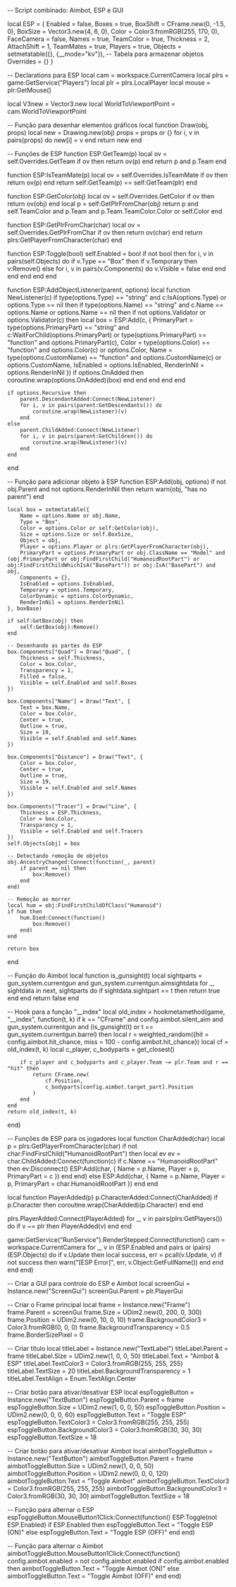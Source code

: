 -- Script combinado: Aimbot, ESP e GUI

local ESP = { 
    Enabled = false,
    Boxes = true,
    BoxShift = CFrame.new(0, -1.5, 0),
    BoxSize = Vector3.new(4, 6, 0),
    Color = Color3.fromRGB(255, 170, 0),
    FaceCamera = false,
    Names = true,
    TeamColor = true,
    Thickness = 2,
    AttachShift = 1,
    TeamMates = true,
    Players = true,
    Objects = setmetatable({}, {__mode="kv"}),  -- Tabela para armazenar objetos
    Overrides = {}
}

-- Declarations para ESP
local cam = workspace.CurrentCamera
local plrs = game:GetService("Players")
local plr = plrs.LocalPlayer
local mouse = plr:GetMouse()

local V3new = Vector3.new
local WorldToViewportPoint = cam.WorldToViewportPoint

-- Função para desenhar elementos gráficos
local function Draw(obj, props)
    local new = Drawing.new(obj)
    props = props or {}
    for i, v in pairs(props) do
        new[i] = v
    end
    return new
end

-- Funções de ESP
function ESP:GetTeam(p)
    local ov = self.Overrides.GetTeam
    if ov then
        return ov(p)
    end
    return p and p.Team
end

function ESP:IsTeamMate(p)
    local ov = self.Overrides.IsTeamMate
    if ov then
        return ov(p)
    end
    return self:GetTeam(p) == self:GetTeam(plr)
end

function ESP:GetColor(obj)
    local ov = self.Overrides.GetColor
    if ov then
        return ov(obj)
    end
    local p = self:GetPlrFromChar(obj)
    return p and self.TeamColor and p.Team and p.Team.TeamColor.Color or self.Color
end

function ESP:GetPlrFromChar(char)
    local ov = self.Overrides.GetPlrFromChar
    if ov then
        return ov(char)
    end
    return plrs:GetPlayerFromCharacter(char)
end

function ESP:Toggle(bool)
    self.Enabled = bool
    if not bool then
        for i, v in pairs(self.Objects) do
            if v.Type == "Box" then
                if v.Temporary then
                    v:Remove()
                else
                    for i, v in pairs(v.Components) do
                        v.Visible = false
                    end
                end
            end
        end
    end
end

function ESP:AddObjectListener(parent, options)
    local function NewListener(c)
        if type(options.Type) == "string" and c:IsA(options.Type) or options.Type == nil then
            if type(options.Name) == "string" and c.Name == options.Name or options.Name == nil then
                if not options.Validator or options.Validator(c) then
                    local box = ESP:Add(c, {
                        PrimaryPart = type(options.PrimaryPart) == "string" and c:WaitForChild(options.PrimaryPart) or type(options.PrimaryPart) == "function" and options.PrimaryPart(c),
                        Color = type(options.Color) == "function" and options.Color(c) or options.Color,
                        Name = type(options.CustomName) == "function" and options.CustomName(c) or options.CustomName,
                        IsEnabled = options.IsEnabled,
                        RenderInNil = options.RenderInNil
                    })
                    if options.OnAdded then
                        coroutine.wrap(options.OnAdded)(box)
                    end
                end
            end
        end
    end

    if options.Recursive then
        parent.DescendantAdded:Connect(NewListener)
        for i, v in pairs(parent:GetDescendants()) do
            coroutine.wrap(NewListener)(v)
        end
    else
        parent.ChildAdded:Connect(NewListener)
        for i, v in pairs(parent:GetChildren()) do
            coroutine.wrap(NewListener)(v)
        end
    end
end

-- Função para adicionar objeto à ESP
function ESP:Add(obj, options)
    if not obj.Parent and not options.RenderInNil then
        return warn(obj, "has no parent")
    end

    local box = setmetatable({
        Name = options.Name or obj.Name,
        Type = "Box",
        Color = options.Color or self:GetColor(obj),
        Size = options.Size or self.BoxSize,
        Object = obj,
        Player = options.Player or plrs:GetPlayerFromCharacter(obj),
        PrimaryPart = options.PrimaryPart or obj.ClassName == "Model" and (obj.PrimaryPart or obj:FindFirstChild("HumanoidRootPart") or obj:FindFirstChildWhichIsA("BasePart")) or obj:IsA("BasePart") and obj,
        Components = {},
        IsEnabled = options.IsEnabled,
        Temporary = options.Temporary,
        ColorDynamic = options.ColorDynamic,
        RenderInNil = options.RenderInNil
    }, boxBase)

    if self:GetBox(obj) then
        self:GetBox(obj):Remove()
    end

    -- Desenhando as partes do ESP
    box.Components["Quad"] = Draw("Quad", {
        Thickness = self.Thickness,
        Color = box.Color,
        Transparency = 1,
        Filled = false,
        Visible = self.Enabled and self.Boxes
    })

    box.Components["Name"] = Draw("Text", {
        Text = box.Name,
        Color = box.Color,
        Center = true,
        Outline = true,
        Size = 19,
        Visible = self.Enabled and self.Names
    })

    box.Components["Distance"] = Draw("Text", {
        Color = box.Color,
        Center = true,
        Outline = true,
        Size = 19,
        Visible = self.Enabled and self.Names
    })

    box.Components["Tracer"] = Draw("Line", {
        Thickness = ESP.Thickness,
        Color = box.Color,
        Transparency = 1,
        Visible = self.Enabled and self.Tracers
    })
    self.Objects[obj] = box
    
    -- Detectando remoção de objetos
    obj.AncestryChanged:Connect(function(_, parent)
        if parent == nil then
            box:Remove()
        end
    end)

    -- Remoção ao morrer
    local hum = obj:FindFirstChildOfClass("Humanoid")
    if hum then
        hum.Died:Connect(function()
            box:Remove()
        end)
    end

    return box
end

-- Função do Aimbot
local function is_gunsight(t)
    local sightparts = gun_system.currentgun and gun_system.currentgun.aimsightdata
    for _, sightdata in next, sightparts do
        if sightdata.sightpart == t then
            return true
        end
    end
    return false
end

-- Hook para a função "__index"
local old_index = hookmetamethod(game, "__index", function(t, k)
    if k == "CFrame" and config.aimbot.silent_aim and gun_system.currentgun and (is_gunsight(t) or t == gun_system.currentgun.barrel) then
        local r = weighted_random({hit = config.aimbot.hit_chance, miss = 100 - config.aimbot.hit_chance})
        local cf = old_index(t, k)
        local c_player, c_bodyparts = get_closest()
        
        if c_player and c_bodyparts and c_player.Team ~= plr.Team and r == "hit" then
            return CFrame.new(
                cf.Position,
                c_bodyparts[config.aimbot.target_part].Position
            )
        end
    end
    return old_index(t, k)
end)

-- Funções de ESP para os jogadores
local function CharAdded(char)
    local p = plrs:GetPlayerFromCharacter(char)
    if not char:FindFirstChild("HumanoidRootPart") then
        local ev
        ev = char.ChildAdded:Connect(function(c)
            if c.Name == "HumanoidRootPart" then
                ev:Disconnect()
                ESP:Add(char, { Name = p.Name, Player = p, PrimaryPart = c })
            end
        end)
    else
        ESP:Add(char, { Name = p.Name, Player = p, PrimaryPart = char.HumanoidRootPart })
    end
end

local function PlayerAdded(p)
    p.CharacterAdded:Connect(CharAdded)
    if p.Character then
        coroutine.wrap(CharAdded)(p.Character)
    end
end

plrs.PlayerAdded:Connect(PlayerAdded)
for _, v in pairs(plrs:GetPlayers()) do
    if v ~= plr then
        PlayerAdded(v)
    end
end

game:GetService("RunService").RenderStepped:Connect(function()
    cam = workspace.CurrentCamera
    for _, v in (ESP.Enabled and pairs or ipairs)(ESP.Objects) do
        if v.Update then
            local success, err = pcall(v.Update, v)
            if not success then
                warn("[ESP Error]", err, v.Object:GetFullName())
            end
        end
    end
end)

-- Criar a GUI para controle do ESP e Aimbot
local screenGui = Instance.new("ScreenGui")
screenGui.Parent = plr.PlayerGui

-- Criar o Frame principal
local frame = Instance.new("Frame")
frame.Parent = screenGui
frame.Size = UDim2.new(0, 200, 0, 300)
frame.Position = UDim2.new(0, 10, 0, 10)
frame.BackgroundColor3 = Color3.fromRGB(0, 0, 0)
frame.BackgroundTransparency = 0.5
frame.BorderSizePixel = 0

-- Criar título
local titleLabel = Instance.new("TextLabel")
titleLabel.Parent = frame
titleLabel.Size = UDim2.new(1, 0, 0, 50)
titleLabel.Text = "Aimbot & ESP"
titleLabel.TextColor3 = Color3.fromRGB(255, 255, 255)
titleLabel.TextSize = 20
titleLabel.BackgroundTransparency = 1
titleLabel.TextAlign = Enum.TextAlign.Center

-- Criar botão para ativar/desativar ESP
local espToggleButton = Instance.new("TextButton")
espToggleButton.Parent = frame
espToggleButton.Size = UDim2.new(1, 0, 0, 50)
espToggleButton.Position = UDim2.new(0, 0, 0, 60)
espToggleButton.Text = "Toggle ESP"
espToggleButton.TextColor3 = Color3.fromRGB(255, 255, 255)
espToggleButton.BackgroundColor3 = Color3.fromRGB(30, 30, 30)
espToggleButton.TextSize = 18

-- Criar botão para ativar/desativar Aimbot
local aimbotToggleButton = Instance.new("TextButton")
aimbotToggleButton.Parent = frame
aimbotToggleButton.Size = UDim2.new(1, 0, 0, 50)
aimbotToggleButton.Position = UDim2.new(0, 0, 0, 120)
aimbotToggleButton.Text = "Toggle Aimbot"
aimbotToggleButton.TextColor3 = Color3.fromRGB(255, 255, 255)
aimbotToggleButton.BackgroundColor3 = Color3.fromRGB(30, 30, 30)
aimbotToggleButton.TextSize = 18

-- Função para alternar o ESP
espToggleButton.MouseButton1Click:Connect(function()
    ESP:Toggle(not ESP.Enabled)
    if ESP.Enabled then
        espToggleButton.Text = "Toggle ESP (ON)"
    else
        espToggleButton.Text = "Toggle ESP (OFF)"
    end
end)

-- Função para alternar o Aimbot
aimbotToggleButton.MouseButton1Click:Connect(function()
    config.aimbot.enabled = not config.aimbot.enabled
    if config.aimbot.enabled then
        aimbotToggleButton.Text = "Toggle Aimbot (ON)"
    else
        aimbotToggleButton.Text = "Toggle Aimbot (OFF)"
    end
end)
